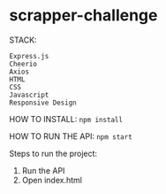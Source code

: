 # scrapper-challenge

STACK:

    Express.js
    Cheerio
    Axios
    HTML
    CSS
    Javascript
    Responsive Design

HOW TO INSTALL:
`npm install`

HOW TO RUN THE API:
`npm start`

Steps to run the project:

1. Run the API
2. Open index.html
